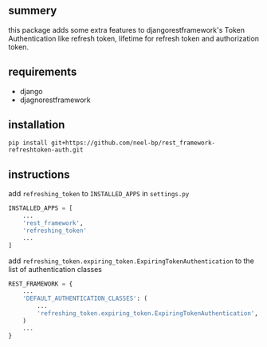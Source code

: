 
## summery
this package adds some extra features to 
djangorestframework's Token Authentication like refresh
token, lifetime for refresh token and authorization token.

## requirements
* django
* djagnorestframework

## installation
`pip install git+https://github.com/neel-bp/rest_framework-refreshtoken-auth.git`

## instructions

add `refreshing_token` to `INSTALLED_APPS` in `settings.py`

```python
INSTALLED_APPS = [
    ...
    'rest_framework',
    'refreshing_token'
    ...
]
```

add `refreshing_token.expiring_token.ExpiringTokenAuthentication` to the 
list of authentication classes

```python
REST_FRAMEWORK = {
    ...
    'DEFAULT_AUTHENTICATION_CLASSES': (
        ...
        'refreshing_token.expiring_token.ExpiringTokenAuthentication',
    )
    ...
}
```






